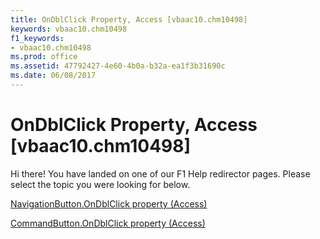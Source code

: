```yaml
---
title: OnDblClick Property, Access [vbaac10.chm10498]
keywords: vbaac10.chm10498
f1_keywords:
- vbaac10.chm10498
ms.prod: office
ms.assetid: 47792427-4e60-4b0a-b32a-ea1f3b31690c
ms.date: 06/08/2017
---
```



# OnDblClick Property, Access [vbaac10.chm10498]

Hi there! You have landed on one of our F1 Help redirector pages. Please select the topic you were looking for below.

[NavigationButton.OnDblClick property (Access)](http://msdn.microsoft.com/library/149872bc-946e-fffe-7f43-03bbdbd0ef2b%28Office.15%29.aspx)

[CommandButton.OnDblClick property (Access)](http://msdn.microsoft.com/library/465d95b4-64e3-1d1b-e388-5c96bfd2e5c9%28Office.15%29.aspx)


